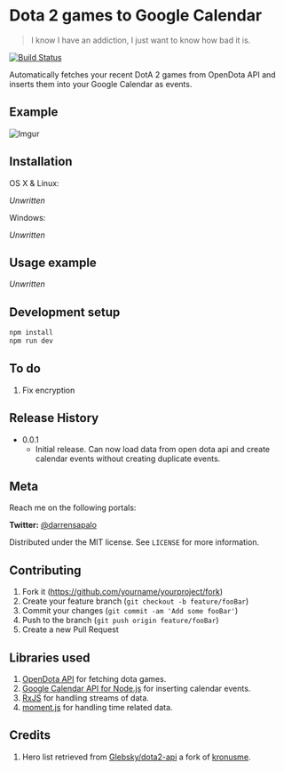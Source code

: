 # Dota 2 games to Google Calendar
> I know I have an addiction, I just want to know how bad it is.

[![Build Status][travis-image]][travis-url]

Automatically fetches your recent DotA 2 games from OpenDota API and inserts them into your Google Calendar as events.

## Example

![Imgur](https://i.imgur.com/wEmKCdF.png)

## Installation

OS X & Linux:

_Unwritten_

Windows:

_Unwritten_

## Usage example

_Unwritten_

## Development setup

```sh
npm install
npm run dev
```

## To do

1. Fix encryption

## Release History

* 0.0.1
    * Initial release. Can now load data from open dota api and create calendar events without creating duplicate events.

## Meta

Reach me on the following portals:

**Twitter:** [@darrensapalo](https://twitter.com/darrensapalo) 

Distributed under the MIT license. See ``LICENSE`` for more information.

## Contributing

1. Fork it (<https://github.com/yourname/yourproject/fork>)
2. Create your feature branch (`git checkout -b feature/fooBar`)
3. Commit your changes (`git commit -am 'Add some fooBar'`)
4. Push to the branch (`git push origin feature/fooBar`)
5. Create a new Pull Request

<!-- Markdown link & img dfn's -->
[travis-image]: https://travis-ci.com/darrensapalo/dota-2-matches-to-calendar.svg?branch=master
[travis-url]: https://travis-ci.com/darrensapalo/dota-2-matches-to-calendar
[wiki]: https://github.com/yourname/yourproject/wiki

## Libraries used

1. [OpenDota API](https://docs.opendota.com/#section/Introduction) for fetching dota games.
2. [Google Calendar API for Node.js](https://developers.google.com/calendar/quickstart/nodejs) for inserting calendar events.
3. [RxJS](https://github.com/ReactiveX/rxjs) for handling streams of data.
4. [moment.js](https://momentjs.com/) for handling time related data.

## Credits

1. Hero list retrieved from [Glebsky/dota2-api](https://github.com/Glebsky/dota2-api/blob/feature/data/heroes.json) a fork of [kronusme](https://github.com/kronusme/dota2-api/blob/master/data/heroes.json).

